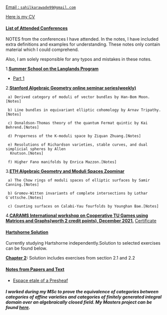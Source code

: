 <ins> Email :  <a href='mailto:sahilkarawade99@gmail.com'> `sahilkarawade99@gmail.com` </a> </ins>

<ins> Here is my [CV](https://sahil-karawade.github.io/folder/CV.pdf) </ins>


#### <ins> List of Attended Conferences  </ins>
NOTES from the conferences I have attended. In the notes, I have included extra definitions and examples for understanding. These notes only contain material which I could comprehend. 

Also, I am solely responsible for any typos and mistakes in these notes.

1.<ins>**Summer School on the Langlands Program**</ins>

   * [Part 1](https://sahil-karawade.github.io/2022-07-09-Summer-School-of-Langlands-Program.html)

2.<ins>**Stanford Algebraic Geometry online seminar series(weekly)**</ins>

     a) Derived category of moduli of vector bundles by Han-Bom Moon.[Notes]

     b) Line bundles in equivariant elliptic cohomology by Arnav Tripathy.[Notes]

     c) Donaldson-Thomas theory of the quantum Fermat quintic by Kai Behrend.[Notes]

     d) Properness of the K-moduli space by Ziquan Zhuang.[Notes]

     e) Resolutions of Richardson varieties, stable curves, and dual simplicial spheres by Allen
      Knutson.[Notes]

     f) Higher Fano manifolds by Enrica Mazzon.[Notes]

3.<ins>**ETH Algebraic Geometry and Moduli Spaces Zoominar**</ins>

     a) The Chow rings of moduli spaces of elliptic surfaces by Samir Canning.[Notes]

     b) Gromov-Witten invariants of complete intersections by Lothar G¨ottsche.[Notes]

     c) Counting surfaces on Calabi-Yau fourfolds by Younghan Bae.[Notes]

4.<ins>**CARAMS International workshop on Cooperative TU Games using Matrices and Graphs(worth
2 credit points), December 2021.**</ins>  [Certificate](https://sahil-karawade.github.io/folder/CARAMS.pdf)

#### <ins> Hartshorne Solution </ins>
Currently studying Hartshorne independently.Solution to selected exercises can be found below.

**[Chapter 2](https://sahil-karawade.github.io/Hartshorne-Solution.html):** Solution includes exercises from section 2.1 and 2.2


#### <ins> Notes from Papers and Text</ins>
* [Espace etale of a Presheaf](https://sahil-karawade.github.io//folder/Espace%20etale%20of%20a%20Presheaf.pdf)

##### I worked during my MSc to prove the equivalence of categories between categories of affine varieties and categories of finitely generated integral domain over an algebraically closed field. My Masters project can be found [here](https://sahil-karawade.github.io/folder/Sahil%20Karawade(203102010).pdf).
